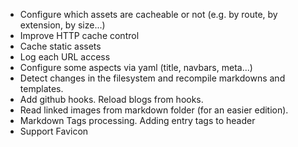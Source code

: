 * Configure which assets are cacheable or not (e.g. by route, by extension, by size...)
* Improve HTTP cache control
* Cache static assets
* Log each URL access 
* Configure some aspects via yaml (title, navbars, meta...)
* Detect changes in the filesystem and recompile markdowns and templates.
* Add github hooks. Reload blogs from hooks.
* Read linked images from markdown folder (for an easier edition).
* Markdown Tags processing. Adding entry tags to header
* Support Favicon